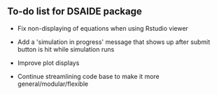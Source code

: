 ## To-do list for DSAIDE package


* Fix non-displaying of equations when using Rstudio viewer

* Add a 'simulation in progress' message that shows up after submit button is hit while simulation runs

* Improve plot displays

* Continue streamlining code base to make it more general/modular/flexible


